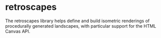 # retroscapes
The retroscapes library helps define and build isometric renderings of procedurally generated landscapes, with particular support for the HTML Canvas API.
